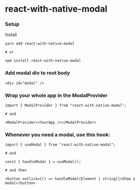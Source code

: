 # react-with-native-modal

### Setup

Install

```
yarn add react-with-native-modal

# or

npm install react-with-native-modal
```

### Add modal div to root body

```
<div id="modal" />
```

### Wrap your whole app in the ModalProvider

```
import { ModalProvider } from "react-with-native-modal";

# and

<ModalProvider><YourApp /></ModalProvider>
```

### Whenever you need a modal, use this hook:

```
import { useModal } from "react-with-native-modal";

# and

const { handleModal } = useModal();

# and then

<button onClick={() => handleModal(Element | string)}>Show a modal</button>
```
